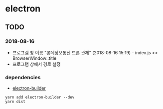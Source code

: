 # electron

## TODO
### 2018-08-16
- 프로그램 창 이름 "롯데정보통신 드론 관제" (2018-08-16 15:19) - index.js >> BrowserWindow::title
- 프로그램 상에서 경로 설정

### dependencies
- [electron-builder](https://github.com/electron-userland/electron-builder)
```
yarn add electron-builder --dev
yarn dist
```